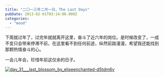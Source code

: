 ```yaml
---
title: "二〇一三年二月一日，The Last Days"
pubDate: 2013-02-01T03:14:08.000Z
categories: 
  - "mood"
---
```


下周就过年了，过完年就就离开这里，奋斗了近六年的岗位。是时候改变了，一成不变只会带来停滞不前，在这里看不到任何前途，纵然前路漫漫，希望我还能找到那颗热情奋斗的心。

一会儿年会，珍惜年前这仅余的日子。

[![day_31___last_blossom_by_eliseenchanted-d5tdm6v](https://blog.liuweinan.com/wp-content/uploads/2013/02/day_31___last_blossom_by_eliseenchanted-d5tdm6v.jpg)](https://blog.liuweinan.com/wp-content/uploads/2013/02/day_31___last_blossom_by_eliseenchanted-d5tdm6v.jpg)
